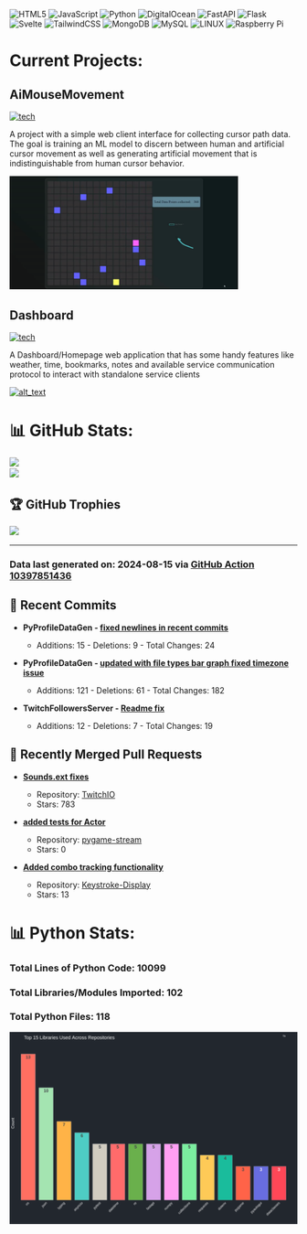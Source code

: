 ![HTML5](https://img.shields.io/badge/html5-%23E34F26.svg?style=plastic&logo=html5&logoColor=white) ![JavaScript](https://img.shields.io/badge/javascript-%23323330.svg?style=plastic&logo=javascript&logoColor=%23F7DF1E) ![Python](https://img.shields.io/badge/python-3670A0?style=plastic&logo=python&logoColor=ffdd54) ![DigitalOcean](https://img.shields.io/badge/DigitalOcean-%230167ff.svg?style=plastic&logo=digitalOcean&logoColor=white) ![FastAPI](https://img.shields.io/badge/FastAPI-005571?style=plastic&logo=fastapi) ![Flask](https://img.shields.io/badge/flask-%23000.svg?style=plastic&logo=flask&logoColor=white) ![Svelte](https://img.shields.io/badge/svelte-%23f1413d.svg?style=plastic&logo=svelte&logoColor=white) ![TailwindCSS](https://img.shields.io/badge/tailwindcss-%2338B2AC.svg?style=plastic&logo=tailwind-css&logoColor=white) ![MongoDB](https://img.shields.io/badge/MongoDB-%234ea94b.svg?style=plastic&logo=mongodb&logoColor=white) ![MySQL](https://img.shields.io/badge/mysql-%2300f.svg?style=plastic&logo=mysql&logoColor=white) ![LINUX](https://img.shields.io/badge/Linux-FCC624?style=plastic&logo=linux&logoColor=black) ![Raspberry Pi](https://img.shields.io/badge/-RaspberryPi-C51A4A?style=plastic&logo=Raspberry-Pi)
<br>

# Current Projects:

## AiMouseMovement

[![tech](https://skillicons.dev/icons?i=go,html,css,js,mongo,python,pytorch)](https://skillicons.dev)

A project with a simple web client interface for collecting cursor path data. The goal is training an ML model to discern between human and artificial cursor movement as well as generating artificial movement that is indistinguishable from human cursor behavior.


[<img alt="alt_text" width="400px" src="ProfileAssets/mmgif.gif" />](https://github.com/sockheadrps/AiMouseMovement)

## Dashboard

[![tech](https://skillicons.dev/icons?i=svelte,python,fastapi,tailwind,rust)](https://skillicons.dev)

A Dashboard/Homepage web application that has some handy features like weather, time, bookmarks, notes and available service communication protocol to interact with standalone service clients

[<img alt="alt_text" width="400px" src="ProfileAssets/overview.gif" />](https://github.com/sockheadrps/Terrace-Dashboard)

# 📊 GitHub Stats:

![](https://github-readme-stats.vercel.app/api?username=sockheadrps&theme=radical&hide_border=false&include_all_commits=true&count_private=true)<br/>
![](https://github-readme-stats.vercel.app/api/top-langs/?username=sockheadrps&theme=radical&hide_border=false&include_all_commits=true&count_private=true&layout=compact)

## 🏆 GitHub Trophies

![](https://github-profile-trophy.vercel.app/?username=sockheadrps&theme=radical&no-frame=false&no-bg=true&margin-w=4)

---


### Data last generated on: 2024-08-15 via [GitHub Action 10397851436](https://github.com/sockheadrps/sockheadrps/actions/runs/10397851436)

## 🚀 Recent Commits

- **PyProfileDataGen - [fixed newlines in recent commits](https://github.com/sockheadrps/PyProfileDataGen/commit/9c360ebe96c45f89205e690420c6808367dbab36)**
  - Additions: 15 - Deletions: 9 - Total Changes: 24

- **PyProfileDataGen - [updated with file types bar graph  fixed timezone issue](https://github.com/sockheadrps/PyProfileDataGen/commit/086bb906a821ff1b27a6e45e78fb0c81caa38f96)**
  - Additions: 121 - Deletions: 61 - Total Changes: 182

- **TwitchFollowersServer - [Readme fix](https://github.com/sockheadrps/TwitchFollowersServer/commit/cca2c6456fce2e048b6ff1636d3bf4e3e7a4a87e)**
  - Additions: 12 - Deletions: 7 - Total Changes: 19


## 🔀 Recently Merged Pull Requests

- **[Sounds.ext fixes](https://github.com/PythonistaGuild/TwitchIO/pull/454)**
  - Repository: [TwitchIO](https://github.com/PythonistaGuild/TwitchIO)
  - Stars: 783

- **[added tests for Actor](https://github.com/drinkincode/pygame-stream/pull/1)**
  - Repository: [pygame-stream](https://github.com/drinkincode/pygame-stream)
  - Stars: 0

- **[Added combo tracking functionality](https://github.com/Beaux44/Keystroke-Display/pull/1)**
  - Repository: [Keystroke-Display](https://github.com/Beaux44/Keystroke-Display)
  - Stars: 13

# 📊 Python Stats:

### Total Lines of Python Code: 10099
### Total Libraries/Modules Imported: 102
### Total Python Files: 118
![](DataVisuals/data.gif)

